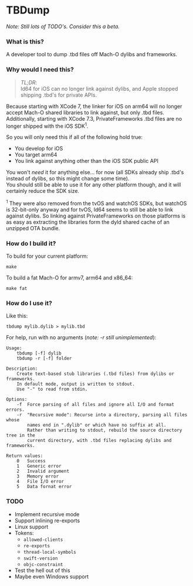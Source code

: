 # TBDump

*Note: Still lots of TODO's. Consider this a beta.*

### What is this?

A developer tool to dump .tbd files off Mach-O dylibs and frameworks.

### Why would I need this?

> *TL;DR*:  
> ld64 for iOS can no longer link against dylibs, and Apple stopped shipping .tbd's for private APIs.

Because starting with XCode 7, the linker for iOS on arm64 will no longer accept Mach-O shared libraries to link against, but only .tbd files.  
Additionally, starting with XCode 7.3, PrivateFrameworks .tbd files are no longer shipped with the iOS SDK<sup>1</sup>.

So you will only need this if all of the following hold true:

* You develop for iOS
* You target arm64
* You link against anything other than the iOS SDK public API

You won't *need* it for anything else... for now (all SDKs already ship .tbd's instead of dylibs, so this might change some time).  
You should still be able to use it for any other platform though, and it will certainly reduce the SDK size.

<sup>1</sup> They were also removed from the tvOS and watchOS SDKs, but watchOS is 32-bit-only anyway and for tvOS, ld64 seems to still be able to link against dylibs. So linking against PrivateFrameworks on those platforms is as easy as extracting the libraries form the dyld shared cache of an unzipped OTA bundle.

### How do I build it?

To build for your current platform:

    make

To build a fat Mach-O for armv7, arm64 and x86_64:

    make fat

### How do I use it?

Like this:

    tbdump mylib.dylib > mylib.tbd

For help, run with no arguments (*note: -r still unimplemented*):

    Usage:
        tbdump [-f] dylib
        tbdump -r [-f] folder

    Description:
        Create text-based stub libraries (.tbd files) from dylibs or frameworks.
        In default mode, output is written to stdout.
        Use "-" to read from stdin.

    Options:
        -f  Force parsing of all files and ignore all I/O and format errors.
        -r  "Recursive mode": Recurse into a directory, parsing all files whose
            names end in ".dylib" or which have no suffix at all.
            Rather than writing to stdout, rebuild the source directory tree in the
            current directory, with .tbd files replacing dylibs and frameworks.

    Return values:
        0   Success
        1   Generic error
        2   Invalid argument
        3   Memory error
        4   File I/O error
        5   Data fornat error

### TODO

* Implement recursive mode
* Support inlining re-exports
* Linux support
* Tokens:
  * `allowed-clients`
  * `re-exports`
  * `thread-local-symbols`
  * `swift-version`
  * `objc-constraint`
* Test the hell out of this
* Maybe even Windows support
